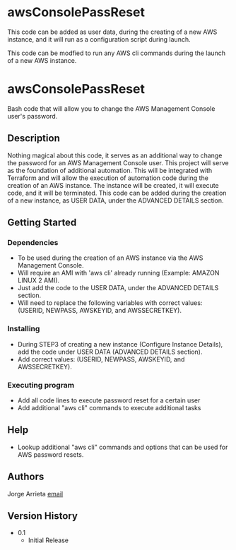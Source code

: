 # awsConsolePassReset
   This code can be added as user data, during the creating of a new AWS instance, and it will run as a configuration script during launch. 

This code can be modfied to run any AWS cli commands during the launch of a new AWS instance.

# awsConsolePassReset

Bash code that will allow you to change the AWS Management Console user's password.

## Description

Nothing magical about this code, it serves as an additional way to change the password for an AWS Management Console user.
This project will serve as the foundation of additional automation. This will be integrated with Terraform and will allow the execution of automation code during the creation of an AWS instance.  The instance will be created, it will execute code, and it will be terminated. This code can be added during the creation of a new instance, as USER DATA, under the ADVANCED DETAILS section. 

## Getting Started

### Dependencies

* To be used during the creation of an AWS instance via the AWS Management Console.
* Will require an AMI with 'aws cli' already running (Example: AMAZON LINUX 2 AMI).
* Just add the code to the USER DATA, under the ADVANCED DETAILS section.
* Will need to replace the following variables with correct values: (USERID, NEWPASS, AWSKEYID, and AWSSECRETKEY).


### Installing

* During STEP3 of creating a new instance (Configure Instance Details), add the code under USER DATA (ADVANCED DETAILS section).
* Add correct values: (USERID, NEWPASS, AWSKEYID, and AWSSECRETKEY).

### Executing program

* Add all code lines to execute password reset for a certain user
* Add additional "aws cli" commands to execute additional tasks

## Help

* Lookup additional "aws cli" commands and options that can be used for AWS password resets.

## Authors

Jorge Arrieta 
[email](jorge.r.arrieta.jr@gmail.com)

## Version History

* 0.1
    * Initial Release

